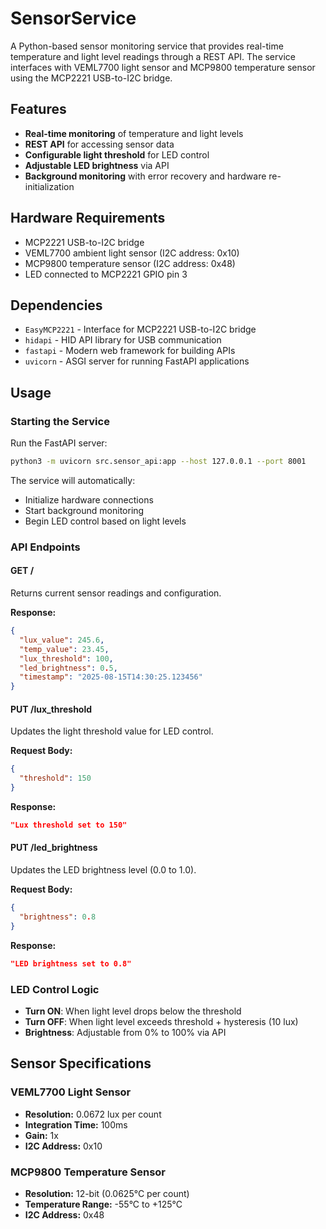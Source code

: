 # SensorService

A Python-based sensor monitoring service that provides real-time temperature and light level readings through a REST API. The service interfaces with VEML7700 light sensor and MCP9800 temperature sensor using the MCP2221 USB-to-I2C bridge.

## Features

- **Real-time monitoring** of temperature and light levels
- **REST API** for accessing sensor data
- **Configurable light threshold** for LED control
- **Adjustable LED brightness** via API
- **Background monitoring** with error recovery and hardware re-initialization

## Hardware Requirements

- MCP2221 USB-to-I2C bridge
- VEML7700 ambient light sensor (I2C address: 0x10)
- MCP9800 temperature sensor (I2C address: 0x48)
- LED connected to MCP2221 GPIO pin 3

## Dependencies

- `EasyMCP2221` - Interface for MCP2221 USB-to-I2C bridge
- `hidapi` - HID API library for USB communication
- `fastapi` - Modern web framework for building APIs
- `uvicorn` - ASGI server for running FastAPI applications

## Usage

### Starting the Service

Run the FastAPI server:

```bash
python3 -m uvicorn src.sensor_api:app --host 127.0.0.1 --port 8001
```

The service will automatically:
- Initialize hardware connections
- Start background monitoring
- Begin LED control based on light levels

### API Endpoints

#### GET /
Returns current sensor readings and configuration.

**Response:**
```json
{
  "lux_value": 245.6,
  "temp_value": 23.45,
  "lux_threshold": 100,
  "led_brightness": 0.5,
  "timestamp": "2025-08-15T14:30:25.123456"
}
```

#### PUT /lux_threshold
Updates the light threshold value for LED control.

**Request Body:**
```json
{
  "threshold": 150
}
```

**Response:**
```json
"Lux threshold set to 150"
```

#### PUT /led_brightness
Updates the LED brightness level (0.0 to 1.0).

**Request Body:**
```json
{
  "brightness": 0.8
}
```

**Response:**
```json
"LED brightness set to 0.8"
```

### LED Control Logic
- **Turn ON**: When light level drops below the threshold
- **Turn OFF**: When light level exceeds threshold + hysteresis (10 lux)
- **Brightness**: Adjustable from 0% to 100% via API

## Sensor Specifications

### VEML7700 Light Sensor
- **Resolution:** 0.0672 lux per count
- **Integration Time:** 100ms
- **Gain:** 1x
- **I2C Address:** 0x10

### MCP9800 Temperature Sensor
- **Resolution:** 12-bit (0.0625°C per count)
- **Temperature Range:** -55°C to +125°C
- **I2C Address:** 0x48
